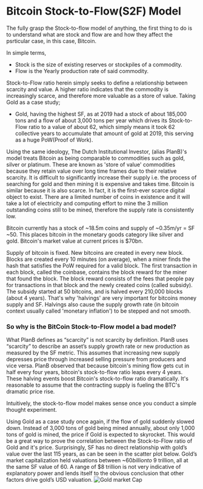 # Bitcoin Stock-to-Flow(S2F) Model

The fully grasp the Stock-to-flow model of anything, the first thing to do is to understand what are stock and flow are and how they affect the psrticular case, in this case, Bitcoin.

In simple terms, 
 - Stock is the size of existing reserves or stockpiles of a commodity.
 - Flow is the Yearly production rate of said commodity.

Stock-to-Flow ratio herein simply seeks to define a relationship between scarcity and value. A higher ratio indicates that the commodity is increasingly scarce, and therefore more valuable as a store of value. Taking Gold as a case study; 
 - Gold, having the highest SF, as at 2019 had a stock of about 185,000 tons and a flow of about 3,000 tons per year which drives its Stock-to-Flow ratio to a value of about 62, which simply means it took 62 collective years to accumulate that amount of gold at 2019, this serving as a huge PoW(Proof of Work). 

Using the same ideology, The Dutch Institutional Investor, (alias PlanB)'s model treats Bitcoin as being comparable to commodities such as gold, silver or platinum. These are known as 'store of value' commodities because they retain value over long time frames due to their relative scarcity. It is difficult to significantly increase their supply i.e. the process of searching for gold and then mining it is expensive and takes time. Bitcoin is similar because it is also scarce. In fact, it is the first-ever scarce digital object to exist. There are a limited number of coins in existence and it will take a lot of electricity and computing effort to mine the 3 million outstanding coins still to be mined, therefore the supply rate is consistently low. 

Bitcoin currently has a stock of ~18.5m coins and supply of ~0.35m/yr = SF ~50. This places bitcoin in the monetary goods category like silver and gold. Bitcoin's market value at current prices is $70bn.

Supply of bitcoin is fixed. New bitcoins are created in every new block. Blocks are created every 10 minutes (on average), when a miner finds the hash that satisfies the PoW required for a valid block. The first transaction in each block, called the coinbase, contains the block reward for the miner that found the block. The block reward consists of the fees that people pay for transactions in that block and the newly created coins (called subsidy). The subsidy started at 50 bitcoins, and is halved every 210,000 blocks (about 4 years). That's why 'halvings' are very important for bitcoins money supply and SF. Halvings also cause the supply growth rate (in bitcoin context usually called 'monetary inflation') to be stepped and not smooth.

### So why is the BitCoin Stock-to-Flow model a bad model?

What PlanB defines as “scarcity” is not scarcity by definition. PlanB uses “scarcity” to describe an asset’s supply growth rate or new production as measured by the SF metric. This assumes that increasing new supply depresses price through increased selling pressure from producers and vice versa. PlanB observed that because bitcoin's mining flow gets cut in half every four years, bitcoin's stock-to-flow ratio leaps every 4 years. These halving events boost Bitcoin's stock-to-flow ratio dramatically. It's reasonable to assume that the contracting supply is fueling the BTC's dramatic price rise.

Intuitively, the stock-to-flow model makes sense once you conduct a simple thought experiment. 

Using Gold as a case study once again, if the flow of gold suddenly slowed down. Instead of 3,000 tons of gold being mined annually, about only 1,000 tons of gold is mined, the price if Gold is expected to skyrocket. This would be a great way to prove the correlation between the Stock-to-Flow ratio of Gold and it's price.
Surprisingly, SF has no direct relationship with gold’s value over the last 115 years, as can be seen in the scatter plot below. Gold’s market capitalization held valuations between ~$60 billion to ~$9 trillion, all at the same SF value of 60. A range of $8 trillion is not very indicative of explanatory power and lends itself to the obvious conclusion that other factors drive gold’s USD valuation. 
![Gold market Cap](/gold-market-cap-to-sf.webp)